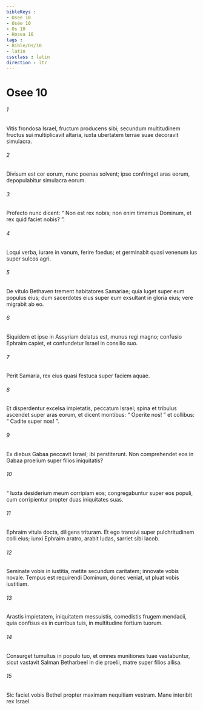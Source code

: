 ```yaml
---
bibleKeys : 
- Osee 10
- Osée 10
- Os 10
- Hosea 10
tags : 
- Bible/Os/10
- latin
cssclass : latin
direction : ltr
---
```


# Osee 10

###### 1
Vitis frondosa Israel, fructum producens sibi; secundum multitudinem fructus sui multiplicavit altaria, iuxta ubertatem terrae suae decoravit simulacra.
###### 2
Divisum est cor eorum, nunc poenas solvent; ipse confringet aras eorum, depopulabitur simulacra eorum.
###### 3
Profecto nunc dicent: “ Non est rex nobis; non enim timemus Dominum, et rex quid faciet nobis? ”.
###### 4
Loqui verba, iurare in vanum, ferire foedus; et germinabit quasi venenum ius super sulcos agri.
###### 5
De vitulo Bethaven trement habitatores Samariae; quia luget super eum populus eius; dum sacerdotes eius super eum exsultant in gloria eius; vere migrabit ab eo.
###### 6
Siquidem et ipse in Assyriam delatus est, munus regi magno; confusio Ephraim capiet, et confundetur Israel in consilio suo.
###### 7
Perit Samaria, rex eius quasi festuca super faciem aquae.
###### 8
Et disperdentur excelsa impietatis, peccatum Israel; spina et tribulus ascendet super aras eorum, et dicent montibus: “ Operite nos! ” et collibus: “ Cadite super nos! ”.
###### 9
Ex diebus Gabaa peccavit Israel; ibi perstiterunt. Non comprehendet eos in Gabaa proelium super filios iniquitatis?
###### 10
“ Iuxta desiderium meum corripiam eos; congregabuntur super eos populi, cum corripientur propter duas iniquitates suas.
###### 11
Ephraim vitula docta, diligens trituram. Et ego transivi super pulchritudinem colli eius; iunxi Ephraim aratro, arabit Iudas, sarriet sibi Iacob.
###### 12
Seminate vobis in iustitia, metite secundum caritatem; innovate vobis novale. Tempus est requirendi Dominum, donec veniat, ut pluat vobis iustitiam.
###### 13
Arastis impietatem, iniquitatem messuistis, comedistis frugem mendacii, quia confisus es in curribus tuis, in multitudine fortium tuorum.
###### 14
Consurget tumultus in populo tuo, et omnes munitiones tuae vastabuntur, sicut vastavit Salman Betharbeel in die proelii, matre super filios allisa.
###### 15
Sic faciet vobis Bethel propter maximam nequitiam vestram. Mane interibit rex Israel.
